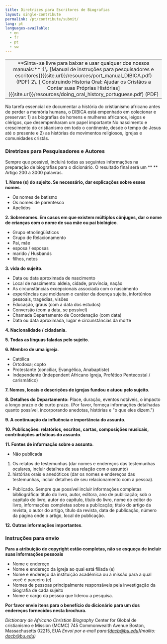 ```yaml
---
title: Diretrizes para Escritores de Biografias
layout: single-contribute
permalink: /pt/contribute/submit/
lang: pt
languages-available:                         
  - en
  - fr
  - pt
  - sw
---
```


<table bgcolor="#f5f5f5" style="text-align:center;"><tbody><tr><td markdown="span">
**Sinta-se livre para baixar e usar qualquer dos nossos manuais:**   
1\. [Manual de instruções para pesquisadores e escritores]({{site.url}}/resources/port_manual_DIBICA.pdf) (PDF)  
2\. [ Construindo Historia Oral: Ajudar os Cristãos a Contar suas Próprias Histórias]({{site.url}}/resources/doing_oral_history_portuguese.pdf) (PDF)
</td></tr></tbody></table>

Na tarefa essencial de documentar a história do cristianismo africano antes de perder a memória humana, o DIBICA está empenhado em colecionar e preservar: 1) as biografias de homens e mulheres africanos, leigos e clérigos, que desempenharam um papel importante No nascimento e crescimento do cristianismo em todo o continente, desde o tempo de Jesus até o presente e 2) as histórias de movimentos religiosos, igrejas e comunidades cristãs.  

### Diretrizes para Pesquisadores e Autores

Sempre que possível, incluirá todas as seguintes informações na preparação de biografias para o dicionário. O resultado final será um ** ** Artigo 200 a 3000 palavras.

**1. Nome (s) do sujeito. Se necessário, dar explicações sobre esses nomes**.

* Os nomes de batismo
* Os nomes de parentesco
* Apelidos

**2. Sobrenomes. Em casos em que existem múltiplos cônjuges, dar o nome de crianças com o nome de sua mãe ou pai biológico**.

* Grupo etnolingüísticos
* Grupo de Relacionamento
* Pai, mãe
* esposa / esposas
* marido / Husbands
* filhos, netos

**3. vida do sujeito.**

* Data ou data aproximada de nascimento
* Local de nascimento: aldeia, cidade, província, nação
* As circunstâncias excepcionais associada com o nascimento
* experiências que moldaram o caráter da doença sujeita, infortúnios pessoais, tragédias, visões
* Educação, graus (com a data dos estudos)
* Conversão (com a data, se possível)
* Chamada Departamento de Coordenação (com data)
* Data ou data aproximada, lugar e circunstâncias da morte

**4. Nacionalidade / cidadania.**

**5. Todas as línguas faladas pelo sujeito**.

**6. Membro de uma igreja**.

* Católica
* Ortodoxa; copto
* Protestante (conciliar, Evangélica, Anabaptiste)
* Independente (Independent Africano Igreja, Profético Pentecostal / carismático)

**7. Nomes, locais e descrições de igrejas fundou e atuou pelo sujeito.**

**8. Detalhes do Departamento:** Place, duração, eventos notáveis, o impacto a longo prazo e de curto prazo.
(Por favor, forneça informações detalhadas quanto possível, incorporando anedotas, histórias e "o que eles dizem.")

**9. A continuação da influência e importância do assunto**.

**10. Publicações: relatórios, escritos, cartas, composições musicais, contribuições artísticas do assunto**.

**11. Fontes de informação sobre o assunto**.

* Não publicada

1. Os relatos de testemunhas (dar nomes e endereços das testemunhas oculares, incluir detalhes de sua relação com o assunto)
2. histórias orais e anedóticos (dar os nomes e endereços das testemunhas, incluir detalhes de seu relacionamento com a pessoa).

* Publicado. Sempre que possível incluir informações completas bibliográfica: título do livro, autor, editora, ano de publicação; sob o capítulo do livro, autor do capítulo, título do livro, nome do editor do livro, informações completas sobre a publicação; título do artigo da revista, o autor do artigo, título da revista, data de publicação, número da página onde o artigo, local de publicação.

**12. Outras informações importantes**.

### Instruções para envio

**Para a atribuição de copyright estão completas, não se esqueça de incluir suas informações pessoais**

* Nome e endereço
* Nome e endereço da igreja ao qual está filiada (e)
* Nome e endereço da instituição acadêmica ou a missão para a qual você é parceiro (e)
* Nomes de pessoas principalmente responsáveis pela investigação da biografia de cada sujeito
* Nome e cargo da pessoa que liderou a pesquisa.

**Por favor envie itens para o benefício do dicionário para um dos endereços fornecidos nesta brochura.**

_Dictionary de Africano Christian Biography_
Center for Global de cristianismo e Mission (MCMC)
745 Commonwealth Avenue
Boston, Massachusetts 02215, EUA
_Envoi por e-mail para:[dacb@bu.edu](mailto: dacb@bu.edu)_
